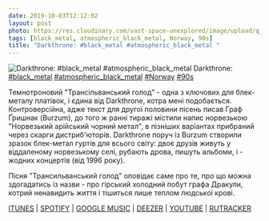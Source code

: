 ```yaml
---
date: 2019-10-03T12:12:02
layout: post
photo: https://res.cloudinary.com/vast-space-unexplored/image/upload/q_auto,dpr_auto,w_auto/photos/photo_748_03-10-2019_12-12-02.jpg
tags: [black_metal, atmospheric_black_metal, Norway, 90s]
title: "Darkthrone: #black_metal #atmospheric_black_metal "
---
```

![Darkthrone: #black_metal #atmospheric_black_metal ](https://res.cloudinary.com/vast-space-unexplored/image/upload/q_auto,dpr_auto,w_auto/photos/photo_748_03-10-2019_12-12-02.jpg)
Darkthrone: [#black_metal](/tags/#black_metal) [#atmospheric_black_metal](/tags/#atmospheric_black_metal) [#Norway](/tags/#Norway) [#90s](/tags/#90s)

Темнотроновий &quot;Трансільванський голод&quot; - одна з ключових для блек-металу платівок, і єдина від Darkthrone, котра мені подобається. Контроверсійна, адже текст для другої половини пісень писав Граф Ґришнак (Burzum), до того ж ранні тиражі містили напис норвезькою &quot;Норвезький арійський чорний метал&quot;, в пізніших варіантах прибраний через скарги дистриб&#39;юторів. Darkthrone поруч із Burzum створили зразок блек-метал гуртів для всього світу: двоє друзів живуть у віддаленому норвезькому селі, рубають дрова, пишуть альбоми, і - жодних концертів (від 1996 року).

Пісня &quot;Трансильванський голод&quot; оповідає саме про те, про що можна здогадатись із назви - про гірський холодний побут графа Дракули, котрий ненавидить життя і тішиться лише теплом людської крові.

[ITUNES](https://music.apple.com/us/album/transilvanian-hunger/128282603) \| [SPOTIFY](https://open.spotify.com/album/4a4g7PAi7KRsCQykBFqE5E) \| [GOOGLE MUSIC](https://play.google.com/music/m/Btmsf6graz4y455hrbe2evixay4?t=Transilvanian_Hunger_-_Darkthrone) \| [DEEZER](https://www.deezer.com/album/208087?utm_source=deezer&amp;utm_content=album-208087&amp;utm_term=1601611822_1570093808&amp;utm_medium=web) \| [YOUTUBE](https://www.youtube.com/playlist?list=OLAK5uy_nNwOx7Ob8wZiS2KeiE8zWepu8PbvaoEOQ)  | [RUTRACKER](https://rutracker.org/forum/viewtopic.php?t=4738070)
